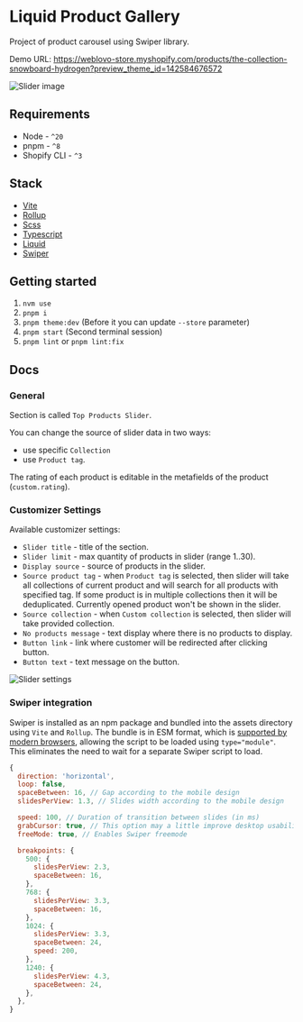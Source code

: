 # Liquid Product Gallery

Project of product carousel using Swiper library.

Demo URL: https://weblovo-store.myshopify.com/products/the-collection-snowboard-hydrogen?preview_theme_id=142584676572

![Slider image](https://i.ibb.co/MDzHP3Y/Zrzut-ekranu-2024-05-19-o-19-37-50.jpg)

## Requirements

- Node - `^20`
- pnpm - `^8`
- Shopify CLI - `^3`

## Stack

- [Vite](https://vitejs.dev/)
- [Rollup](https://rollupjs.org/)
- [Scss](https://sass-lang.com/)
- [Typescript](https://www.typescriptlang.org/)
- [Liquid](https://shopify.dev/docs/api/liquid)
- [Swiper](https://swiperjs.com/swiper-api)

## Getting started

1. `nvm use`
2. `pnpm i`
3. `pnpm theme:dev` (Before it you can update `--store` parameter)
4. `pnpm start` (Second terminal session)
5. `pnpm lint` or `pnpm lint:fix`

## Docs

### General

Section is called `Top Products Slider`.

You can change the source of slider data in two ways:
- use specific `Collection`
- use `Product tag`.
  
The rating of each product is editable in the metafields of the product (`custom.rating`).

### Customizer Settings

Available customizer settings:
- `Slider title` - title of the section.
- `Slider limit` - max quantity of products in slider (range 1..30).
- `Display source` - source of products in the slider.
- `Source product tag` - when `Product tag` is selected, then slider will take all collections of current product and will search for all products with specified tag. If some product is in multiple collections then it will be deduplicated. Currently opened product won't be shown in the slider.
- `Source collection` - when `Custom collection` is selected, then slider will take provided collection.
- `No products message` - text display where there is no products to display.
- `Button link` - link where customer will be redirected after clicking button.
- `Button text` - text message on the button.
  
![Slider settings](https://i.ibb.co/LrX0Lmm/Zrzut-ekranu-2024-05-19-o-19-42-15.jpg)

### Swiper integration

Swiper is installed as an npm package and bundled into the assets directory using `Vite` and `Rollup`. The bundle is in ESM format, which is [supported by modern browsers](https://caniuse.com/?search=esm), allowing the script to be loaded using `type="module"`. This eliminates the need to wait for a separate Swiper script to load.

```js
{
  direction: 'horizontal',
  loop: false,
  spaceBetween: 16, // Gap according to the mobile design
  slidesPerView: 1.3, // Slides width according to the mobile design

  speed: 100, // Duration of transition between slides (in ms)
  grabCursor: true, // This option may a little improve desktop usability. If true, user will see the "grab" cursor when hover on Swiper
  freeMode: true, // Enables Swiper freemode

  breakpoints: {
    500: {
      slidesPerView: 2.3,
      spaceBetween: 16,
    },
    768: {
      slidesPerView: 3.3,
      spaceBetween: 16,
    },
    1024: {
      slidesPerView: 3.3,
      spaceBetween: 24,
      speed: 200,
    },
    1240: {
      slidesPerView: 4.3,
      spaceBetween: 24,
    },
  },
}
```



